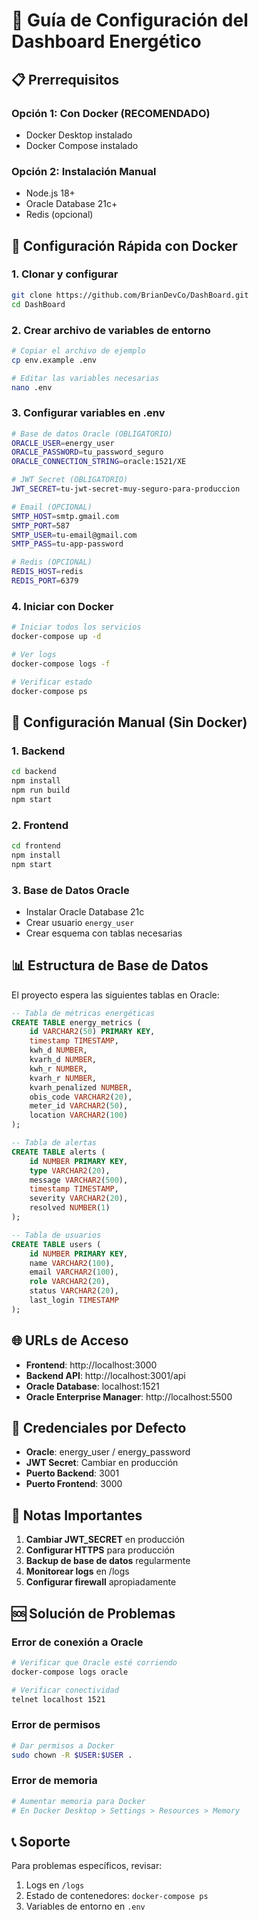 # 🔧 Guía de Configuración del Dashboard Energético

## 📋 Prerrequisitos

### Opción 1: Con Docker (RECOMENDADO)
- Docker Desktop instalado
- Docker Compose instalado

### Opción 2: Instalación Manual
- Node.js 18+ 
- Oracle Database 21c+
- Redis (opcional)

## 🚀 Configuración Rápida con Docker

### 1. Clonar y configurar
```bash
git clone https://github.com/BrianDevCo/DashBoard.git
cd DashBoard
```

### 2. Crear archivo de variables de entorno
```bash
# Copiar el archivo de ejemplo
cp env.example .env

# Editar las variables necesarias
nano .env
```

### 3. Configurar variables en .env
```bash
# Base de datos Oracle (OBLIGATORIO)
ORACLE_USER=energy_user
ORACLE_PASSWORD=tu_password_seguro
ORACLE_CONNECTION_STRING=oracle:1521/XE

# JWT Secret (OBLIGATORIO)
JWT_SECRET=tu-jwt-secret-muy-seguro-para-produccion

# Email (OPCIONAL)
SMTP_HOST=smtp.gmail.com
SMTP_PORT=587
SMTP_USER=tu-email@gmail.com
SMTP_PASS=tu-app-password

# Redis (OPCIONAL)
REDIS_HOST=redis
REDIS_PORT=6379
```

### 4. Iniciar con Docker
```bash
# Iniciar todos los servicios
docker-compose up -d

# Ver logs
docker-compose logs -f

# Verificar estado
docker-compose ps
```

## 🔧 Configuración Manual (Sin Docker)

### 1. Backend
```bash
cd backend
npm install
npm run build
npm start
```

### 2. Frontend
```bash
cd frontend
npm install
npm start
```

### 3. Base de Datos Oracle
- Instalar Oracle Database 21c
- Crear usuario `energy_user`
- Crear esquema con tablas necesarias

## 📊 Estructura de Base de Datos

El proyecto espera las siguientes tablas en Oracle:

```sql
-- Tabla de métricas energéticas
CREATE TABLE energy_metrics (
    id VARCHAR2(50) PRIMARY KEY,
    timestamp TIMESTAMP,
    kwh_d NUMBER,
    kvarh_d NUMBER,
    kwh_r NUMBER,
    kvarh_r NUMBER,
    kvarh_penalized NUMBER,
    obis_code VARCHAR2(20),
    meter_id VARCHAR2(50),
    location VARCHAR2(100)
);

-- Tabla de alertas
CREATE TABLE alerts (
    id NUMBER PRIMARY KEY,
    type VARCHAR2(20),
    message VARCHAR2(500),
    timestamp TIMESTAMP,
    severity VARCHAR2(20),
    resolved NUMBER(1)
);

-- Tabla de usuarios
CREATE TABLE users (
    id NUMBER PRIMARY KEY,
    name VARCHAR2(100),
    email VARCHAR2(100),
    role VARCHAR2(20),
    status VARCHAR2(20),
    last_login TIMESTAMP
);
```

## 🌐 URLs de Acceso

- **Frontend**: http://localhost:3000
- **Backend API**: http://localhost:3001/api
- **Oracle Database**: localhost:1521
- **Oracle Enterprise Manager**: http://localhost:5500

## 🔐 Credenciales por Defecto

- **Oracle**: energy_user / energy_password
- **JWT Secret**: Cambiar en producción
- **Puerto Backend**: 3001
- **Puerto Frontend**: 3000

## 🚨 Notas Importantes

1. **Cambiar JWT_SECRET** en producción
2. **Configurar HTTPS** para producción
3. **Backup de base de datos** regularmente
4. **Monitorear logs** en /logs
5. **Configurar firewall** apropiadamente

## 🆘 Solución de Problemas

### Error de conexión a Oracle
```bash
# Verificar que Oracle esté corriendo
docker-compose logs oracle

# Verificar conectividad
telnet localhost 1521
```

### Error de permisos
```bash
# Dar permisos a Docker
sudo chown -R $USER:$USER .
```

### Error de memoria
```bash
# Aumentar memoria para Docker
# En Docker Desktop > Settings > Resources > Memory
```

## 📞 Soporte

Para problemas específicos, revisar:
1. Logs en `/logs`
2. Estado de contenedores: `docker-compose ps`
3. Variables de entorno en `.env`
